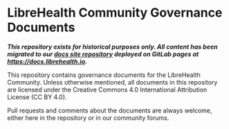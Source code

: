 # LibreHealth Community Governance Documents

***This repository exists for historical purposes only. All content has been migrated to our [docs site repository](https://gitlab.com/librehealth/documentation/community-documentation)
deployed on GitLab pages at https://docs.librehealth.io.***



This repository contains governance documents for the LibreHealth Community. Unless otherwise mentioned, all documents in this repository are licensed under the Creative Commons 4.0 International Attribution License (CC BY 4.0).

Pull requests and comments about the documents are always welcome, either here in the repository or in our community forums.
